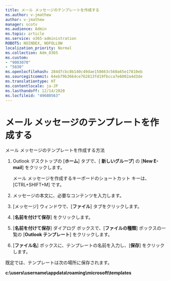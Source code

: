 ```yaml
---
title: メール メッセージのテンプレートを作成する
ms.author: v-jmathew
author: v-jmathew
manager: scotv
ms.audience: Admin
ms.topic: article
ms.service: o365-administration
ROBOTS: NOINDEX, NOFOLLOW
localization_priority: Normal
ms.collection: Adm_O365
ms.custom:
- "9003070"
- "5830"
ms.openlocfilehash: 284d7cbc8b140c49dae158663c560a65e17810eb
ms.sourcegitcommit: 64eb79b3664ce762813fd19fbcca7e6002a4d3de
ms.translationtype: HT
ms.contentlocale: ja-JP
ms.lasthandoff: 12/14/2020
ms.locfileid: "49680563"
---
```

# <a name="create-an-email-message-template"></a>メール メッセージのテンプレートを作成する

メール メッセージのテンプレートを作成する方法

1. Outlook デスクトップの [**ホーム**] タブで、[ **新しいグループ**] の [**New E-mail**] をクリックします。

    メール メッセージを作成するキーボードのショートカット キーは、 [CTRL+SHIFT+M] です。

2. メッセージの本文に、必要なコンテンツを入力します。
3. [メッセージ] ウィンドウで、[**ファイル**] タブをクリックします。
4. [**名前を付けて保存**] をクリックします。
5. [**名前を付けて保存**] ダイアログ ボックスで、[**ファイルの種類**] ボックスの一覧の [**Outlook テンプレート**] をクリックします。
6. [**ファイル名**] ボックスに、テンプレートの名前を入力し、[**保存**] をクリックします。

既定では、テンプレートは次の場所に保存されます。

**c:\users\username\appdata\roaming\microsoft\templates**
